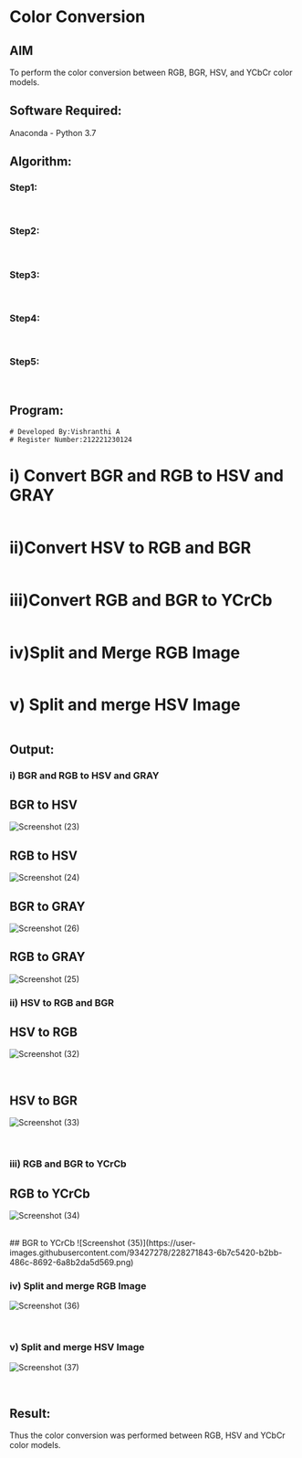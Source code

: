 # Color Conversion
## AIM
To perform the color conversion between RGB, BGR, HSV, and YCbCr color models.

## Software Required:
Anaconda - Python 3.7
## Algorithm:
### Step1:
<br>

### Step2:
<br>

### Step3:
<br>

### Step4:
<br>

### Step5:
<br>

## Program:
```
# Developed By:Vishranthi A
# Register Number:212221230124
```
# i) Convert BGR and RGB to HSV and GRAY
```python

```
# ii)Convert HSV to RGB and BGR
```python

```
# iii)Convert RGB and BGR to YCrCb
```python

```
# iv)Split and Merge RGB Image
```python

```
# v) Split and merge HSV Image
```python

```
## Output:
### i) BGR and RGB to HSV and GRAY
## BGR to HSV
![Screenshot (23)](https://user-images.githubusercontent.com/93427278/228240421-3190848e-17a9-46c1-8f96-1a0bafc0bcf8.png)
<br>
## RGB to HSV
![Screenshot (24)](https://user-images.githubusercontent.com/93427278/228240294-f3c27cbf-99c2-4c74-ab99-fa06fc81348d.png)
<br>
## BGR to GRAY
![Screenshot (26)](https://user-images.githubusercontent.com/93427278/228240533-62942ad3-566d-43c3-af57-057d4aef12c6.png)
<br>
## RGB to GRAY
![Screenshot (25)](https://user-images.githubusercontent.com/93427278/228240482-4bed747c-abb4-4cc1-b1d2-d3869babb1fc.png)
### ii) HSV to RGB and BGR
## HSV to RGB
![Screenshot (32)](https://user-images.githubusercontent.com/93427278/228271350-52a6e5c8-e6a2-4e79-872b-093ceb613513.png)

<br>

## HSV to BGR
![Screenshot (33)](https://user-images.githubusercontent.com/93427278/228271405-7cefbb7e-383b-4ef2-89cb-26a443b76fba.png)

<br>

### iii) RGB and BGR to YCrCb
## RGB to YCrCb
![Screenshot (34)](https://user-images.githubusercontent.com/93427278/228271756-d0ec800e-7354-487f-a5cd-b521695e975c.png)

<br>
## BGR to YCrCb
![Screenshot (35)](https://user-images.githubusercontent.com/93427278/228271843-6b7c5420-b2bb-486c-8692-6a8b2da5d569.png)

<br>

### iv) Split and merge RGB Image
![Screenshot (36)](https://user-images.githubusercontent.com/93427278/228271989-1b45f0dc-9a5e-46bb-9ea3-dbcabc6a8a73.png)

<br>

### v) Split and merge HSV Image
![Screenshot (37)](https://user-images.githubusercontent.com/93427278/228272235-7d3c299b-1be5-4eab-b58b-2726a198644b.png)

<br>


## Result:
Thus the color conversion was performed between RGB, HSV and YCbCr color models.
